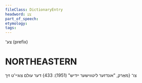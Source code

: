 ```yaml
---
fileClass: DictionaryEntry
headword: צע
part_of_speech: 
etymology: 
tags: 
---
```

צע־
(prefix)

NORTHEASTERN
==============

צו־
{מאַרק, "אונדזער ליטווישער ייִדיש" (1951): 433}
דער עולם צוגיי'ט זיך
